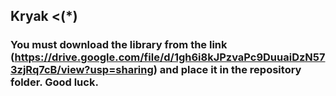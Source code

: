 ## Kryak <(*)
### You must download the library from the link (https://drive.google.com/file/d/1gh6i8kJPzvaPc9DuuaiDzN573zjRq7cB/view?usp=sharing) and place it in the repository folder. Good luck.